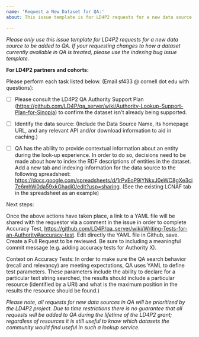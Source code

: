 ```yaml
---
name: 'Request a New Dataset for QA:'
about: This issue template is for LD4P2 requests for a new data source to be added to QA.

---
```


_Please only use this issue template for LD4P2 requests for a new data source to be added to QA. If your requesting changes to how a dataset currently available in QA is treated, please use the indexing bug issue template._

__For LD4P2 partners and cohorts:__


Please perform each task listed below. (Email sf433 @ cornell dot edu with questions):
- [ ] Please consult the LD4P2 QA Authority Support Plan (https://github.com/LD4P/qa_server/wiki/Authority-Lookup-Support-Plan-for-Sinopia) to confirm the dataset isn't already being supported.
- [ ] Identify the data source: (Include the Data Source Name, its homepage URL, and any relevant API and/or download information to aid in caching.)
- [ ] QA has the ability to provide contextual information about an entity during the look-up experience. In order to do so, decisions need to be made about how to index the RDF descriptions of entities in the dataset. Add a new tab and indexing information for the data source to the following spreadsheet: https://docs.google.com/spreadsheets/d/1rPvEoP9iYNkxJ0eWC8gXe3ci7e6mhW0da59xkGhadi0/edit?usp=sharing.  (See the existing LCNAF tab in the spreadsheet as an example)



Next steps: 

Once the above actions have taken place, a link to a YAML file will be shared with the requestor via a comment in the issue in order to complete Accuracy Test, https://github.com/LD4P/qa_server/wiki/Writing-Tests-for-an-Authority#accuracy-test. Edit directly the YAML file in Github, save. Create a Pull Request to be reviewed. Be sure to including a meaningful commit message (e.g. adding accuracy tests for Authority X). 

Context on Accuracy Tests: In order to make sure the QA search behavior (recall and relevancy) are meeting expectations, QA uses YAML to define test parameters. These parameters include the ability to declare for a particular text string searched, the results should include a particular resource (identified by a URI) and what is the maximum position in the results the resource should be found.)


_Please note, all requests for new data sources in QA will be prioritized by the LD4P2 project. Due to time restrictions there is no guarantee that all requests will be added to QA during the lifetime of the LD4P2 grant; regardless of resources it is still useful to know which datasets the community would find useful in such a lookup service._

